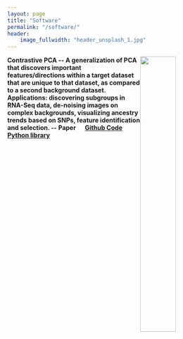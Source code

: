 ```yaml
---
layout: page
title: "Software"
permalink: "/software/"
header:
    image_fullwidth: "header_unsplash_1.jpg"
---
```


<div class="row">

<div id='container'>
 <img src='https://i.imgur.com/S7pZT1z.png?1' style='float: right; width: 40%'/>
<p><b>Contrastive PCA<b> -- A generalization of PCA that discovers important features/directions within a target dataset that are unique to that dataset, as compared to a second background dataset. Applications: discovering subgroups in RNA-Seq data, de-noising images on complex backgrounds, visualizing ancestry trends based on SNPs, feature identification and selection. -- Paper &emsp; <a href="https://github.com/abidlabs/contrastive">Github Code</a> &emsp; <a href="">Python library</a></p>

</div>

<!-- <div class="medium-8 columns">
</div>
<div class="medium-3 columns">
<img src="">
</div>
</div> -->